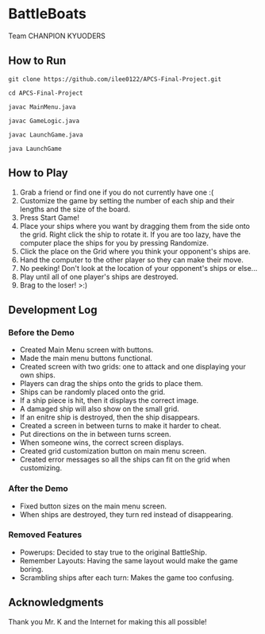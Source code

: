 # BattleBoats
Team CHANPION KYUODERS

## How to Run
```
git clone https://github.com/ilee0122/APCS-Final-Project.git
```
```
cd APCS-Final-Project
```
```
javac MainMenu.java
```
```
javac GameLogic.java
```
```
javac LaunchGame.java
```
```
java LaunchGame
```

## How to Play
1. Grab a friend or find one if you do not currently have one :(
2. Customize the game by setting the number of each ship and their lengths and the size of the board.
3. Press Start Game!
4. Place your ships where you want by dragging them from the side onto the grid.  Right click the ship to rotate it.  If you are too lazy, have the computer place the ships for you by pressing Randomize.
5. Click the place on the Grid where you think your opponent's ships are.
6. Hand the computer to the other player so they can make their move.
7. No peeking! Don't look at the location of your opponent's ships or else...
8. Play until all of one player's ships are destroyed.
9. Brag to the loser! >:)

## Development Log
### Before the Demo
- Created Main Menu screen with buttons.
- Made the main menu buttons functional.
- Created screen with two grids: one to attack and one displaying your own ships.
- Players can drag the ships onto the grids to place them.
- Ships can be randomly placed onto the grid.
- If a ship piece is hit, then it displays the correct image.
- A damaged ship will also show on the small grid.
- If an enitre ship is destroyed, then the ship disappears.
- Created a screen in between turns to make it harder to cheat.
- Put directions on the in between turns screen.
- When someone wins, the correct screen displays.
- Created grid customization button on main menu screen. 
- Created error messages so all the ships can fit on the grid when customizing. 

### After the Demo
- Fixed button sizes on the main menu screen.
- When ships are destroyed, they turn red instead of disappearing.

### Removed Features
- Powerups: Decided to stay true to the original BattleShip.
- Remember Layouts: Having the same layout would make the game boring.
- Scrambling ships after each turn: Makes the game too confusing.

## Acknowledgments 
Thank you Mr. K and the Internet for making this all possible!
 
